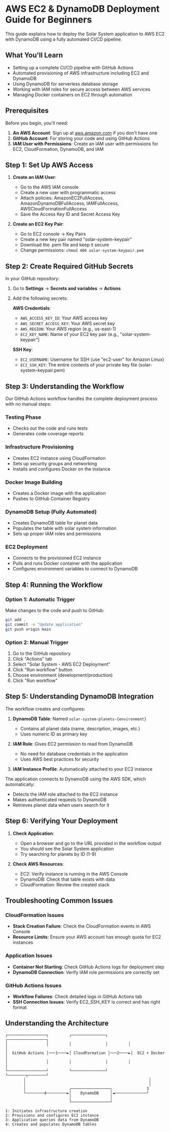 # AWS EC2 & DynamoDB Deployment Guide for Beginners

This guide explains how to deploy the Solar System application to AWS EC2 with DynamoDB using a fully automated CI/CD pipeline.

## What You'll Learn

- Setting up a complete CI/CD pipeline with GitHub Actions
- Automated provisioning of AWS infrastructure including EC2 and DynamoDB
- Using DynamoDB for serverless database storage
- Working with IAM roles for secure access between AWS services
- Managing Docker containers on EC2 through automation

## Prerequisites

Before you begin, you'll need:

1. **An AWS Account**: Sign up at [aws.amazon.com](https://aws.amazon.com) if you don't have one
2. **GitHub Account**: For storing your code and using GitHub Actions
3. **IAM User with Permissions**: Create an IAM user with permissions for EC2, CloudFormation, DynamoDB, and IAM

## Step 1: Set Up AWS Access

1. **Create an IAM User**:
   - Go to the AWS IAM console
   - Create a new user with programmatic access
   - Attach policies: AmazonEC2FullAccess, AmazonDynamoDBFullAccess, IAMFullAccess, AWSCloudFormationFullAccess
   - Save the Access Key ID and Secret Access Key

2. **Create an EC2 Key Pair**:
   - Go to EC2 console -> Key Pairs
   - Create a new key pair named "solar-system-keypair"
   - Download the .pem file and keep it secure
   - Change permissions: `chmod 400 solar-system-keypair.pem`

## Step 2: Create Required GitHub Secrets

In your GitHub repository:

1. Go to **Settings** → **Secrets and variables** → **Actions**
2. Add the following secrets:

   **AWS Credentials**:
   - `AWS_ACCESS_KEY_ID`: Your AWS access key
   - `AWS_SECRET_ACCESS_KEY`: Your AWS secret key
   - `AWS_REGION`: Your AWS region (e.g., us-east-1)
   - `EC2_KEY_NAME`: Name of your EC2 key pair (e.g., "solar-system-keypair")

   **SSH Key**:
   - `EC2_USERNAME`: Username for SSH (use "ec2-user" for Amazon Linux)
   - `EC2_SSH_KEY`: The entire contents of your private key file (solar-system-keypair.pem)

## Step 3: Understanding the Workflow

Our GitHub Actions workflow handles the complete deployment process with no manual steps:

### Testing Phase
- Checks out the code and runs tests
- Generates code coverage reports

### Infrastructure Provisioning
- Creates EC2 instance using CloudFormation
- Sets up security groups and networking
- Installs and configures Docker on the instance

### Docker Image Building
- Creates a Docker image with the application
- Pushes to GitHub Container Registry

### DynamoDB Setup (Fully Automated)
- Creates DynamoDB table for planet data
- Populates the table with solar system information
- Sets up proper IAM roles and permissions

### EC2 Deployment
- Connects to the provisioned EC2 instance
- Pulls and runs Docker container with the application
- Configures environment variables to connect to DynamoDB

## Step 4: Running the Workflow

### Option 1: Automatic Trigger
Make changes to the code and push to GitHub:
```bash
git add .
git commit -m "Update application"
git push origin main
```

### Option 2: Manual Trigger
1. Go to the GitHub repository
2. Click "Actions" tab
3. Select "Solar System - AWS EC2 Deployment"
4. Click "Run workflow" button
5. Choose environment (development/production)
6. Click "Run workflow"

## Step 5: Understanding DynamoDB Integration

The workflow creates and configures:

1. **DynamoDB Table**: Named `solar-system-planets-{environment}`
   - Contains all planet data (name, description, images, etc.)
   - Uses numeric ID as primary key

2. **IAM Role**: Gives EC2 permission to read from DynamoDB
   - No need for database credentials in the application
   - Uses AWS best practices for security

3. **IAM Instance Profile**: Automatically attached to your EC2 instance

The application connects to DynamoDB using the AWS SDK, which automatically:
- Detects the IAM role attached to the EC2 instance
- Makes authenticated requests to DynamoDB
- Retrieves planet data when users search for it

## Step 6: Verifying Your Deployment

1. **Check Application**:
   - Open a browser and go to the URL provided in the workflow output
   - You should see the Solar System application
   - Try searching for planets by ID (1-9)

2. **Check AWS Resources**:
   - EC2: Verify instance is running in the AWS Console
   - DynamoDB: Check that table exists with data
   - CloudFormation: Review the created stack

## Troubleshooting Common Issues

### CloudFormation Issues
- **Stack Creation Failure**: Check the CloudFormation events in AWS Console
- **Resource Limits**: Ensure your AWS account has enough quota for EC2 instances

### Application Issues
- **Container Not Starting**: Check GitHub Actions logs for deployment step
- **DynamoDB Connection**: Verify IAM role permissions are correctly set

### GitHub Actions Issues
- **Workflow Failures**: Check detailed logs in GitHub Actions tab
- **SSH Connection Issues**: Verify EC2_SSH_KEY is correct and has right format

## Understanding the Architecture

```
┌─────────────────┐         ┌───────────────┐         ┌─────────────────┐
│                 │         │               │         │                 │
│  GitHub Actions │───1────►│ CloudFormation │───2────►│  EC2 + Docker  │
│                 │         │               │         │                 │
└─────────────────┘         └───────────────┘         └────────┬────────┘
        │                                                      │
        │                                                      │
        │                   ┌─────────────────┐               3
        └────────4─────────►│    DynamoDB     │◄──────────────┘
                            │                 │
                            └─────────────────┘

1: Initiates infrastructure creation
2: Provisions and configures EC2 instance
3: Application queries data from DynamoDB
4: Creates and populates DynamoDB tables
```
